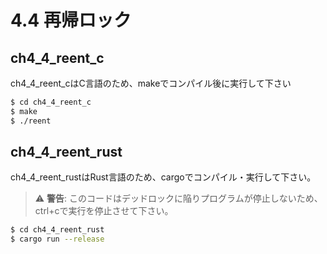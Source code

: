 # 4.4 再帰ロック

## ch4_4_reent_c

ch4_4_reent_cはC言語のため、makeでコンパイル後に実行して下さい

```sh
$ cd ch4_4_reent_c
$ make
$ ./reent
```

## ch4_4_reent_rust

ch4_4_reent_rustはRust言語のため、cargoでコンパイル・実行して下さい。

> ⚠️ **警告**: このコードはデッドロックに陥りプログラムが停止しないため、ctrl+cで実行を停止させて下さい。

```sh
$ cd ch4_4_reent_rust
$ cargo run --release
```
